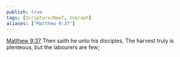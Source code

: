 ```yaml
---
publish: true
tags: [Scripture/NewT, noGraph]
aliases: ["Matthew 9:37"]
---
```

[Matthew 9:37](https://churchofjesuschrist.org/study/scriptures/nt/matt/9?lang=eng&id=p37#p37) Then saith he unto his disciples, The harvest truly is plenteous, but the labourers are few;
